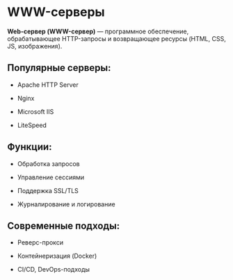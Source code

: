 # WWW-серверы

**Web-сервер (WWW-сервер)** — программное обеспечение, обрабатывающее HTTP-запросы и возвращающее ресурсы (HTML, CSS, JS, изображения).

## Популярные серверы:

- Apache HTTP Server
    
- Nginx
    
- Microsoft IIS
    
- LiteSpeed
    

## Функции:

- Обработка запросов
    
- Управление сессиями
    
- Поддержка SSL/TLS
    
- Журналирование и логирование
    

## Современные подходы:

- Реверс-прокси
    
- Контейнеризация (Docker)
    
- CI/CD, DevOps-подходы